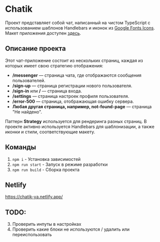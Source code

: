 # Chatik

Проект представляет собой чат, написанный на чистом TypeScript с использованием шаблонов Handlebars и иконок из [Google Fonts Icons](https://fonts.google.com/icons). Макет приложения доступен [здесь](https://www.figma.com/design/jF5fFFzgGOxQeB4CmKWTiE/Chat_external_link?node-id=0-1&p=f&t=MYYY87zCEEplAMAO-0).

## Описание проекта

Этот чат-приложение состоит из нескольких страниц, каждая из которых имеет свою стратегию отображения:

- **/messenger** — страница чата, где отображаются сообщения пользователей.
- **/sign-up** — страница регистрации нового пользователя.
- **/sign-in** или **/** — страница входа.
- **/settings** — страница настроек профиля пользователя.
- **/error-500** — страница, отображающая ошибку сервера.
- **Любая другая страница, например, not-found-page** — страница "Не найдено".

Паттерн **Strategy** используется для рендеринга разных страниц. В проекте активно используется Handlebars для шаблонизации, а также иконки и стили, соответствующие макету.

## Команды
1. `npm i` - Установка зависимостей
2. `npm run start` - Запуск в режиме разработки
3. `npm run build` - Сборка проекта

## Netlify
https://chatik-ya.netlify.app/


## TODO:
3. Проверить инпуты в настройках
5. Проверить какие блоки не используются / удалить или переиспользовать